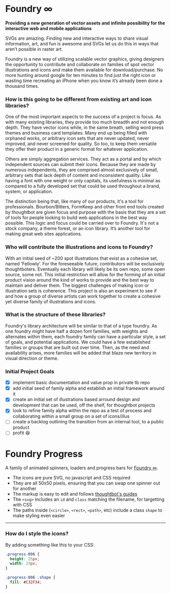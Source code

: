 Foundry ∞
=========

**Providing a new generation of vector assets and infinite possibility for the interactive web and mobile applications**

SVGs are amazing. Finding new and interactive ways to share visual information, art, and fun is awesome and SVGs let us do this in ways that aren’t possible in raster art.

Foundry is a new way of utilizing scalable vector graphics, giving designers the opportunity to contribute and collaborate on families of spot vector illustrations and icons and make them available for download/purchase. No more hunting around google for ten minutes to find just the right icon or wasting time recreating an iPhone when you know it’s already been done a thousand times.

### How is this going to be different from existing art and icon libraries?

One of the most important aspects to the success of a project is focus. As with many existing libraries, they provide too much breadth and not enough depth. They have vector icons while, in the same breath, selling word press themes and business card templates. Many end up being filled with orphaned works, or arbitrary icon sets that are never updated, never improved, and never screened for quality. So too, to keep them versatile they offer their product in a generic format for whatever application.

Others are simply aggregation services. They act as a portal and by which independent sources can submit their icons. Because they are made by numerous independents, they are comprised almost exclusively of small, arbitrary sets that lack depth of content and inconsistent quality. Like having a font with one weight or only capitals, its usefulness is minimal as compared to a fully developed set that could be used throughout a brand, system, or application.

The distinction being that, like many of our products, it's a tool for professionals. Bourbon/Bitters, FormKeep and other front end tools created by thoughtbot are given focus and purpose with the basis that they are a set of tools for people looking to build web applications in the best way possible. This logic and focus could be carried over to Foundry. It's not a stock company, a theme forest, or an icon library. It’s another tool for making great web sites applications.

### Who will contribute the illustrations and icons to Foundry?

With an initial seed of ~200 spot illustrations that exist as a cohesive set, named ‘Fellowly’. For the foreseeable future, contributors will be exclusively thoughtboters. Eventually each library will likely be its own repo, some open source, some not. This initial restriction will allow for the forming of an initial product vision around the kind of works to provide and the best way to maintain and deliver them. The biggest challenges of making icon or illustration sets is coherence. This project is also an experiment to see if and how a group of diverse artists can work together to create a cohesive yet diverse family of illustrations and icons.

### What is the structure of these libraries?

Foundry's library architecture will be similar to that of a type foundry. As one foundry might have half a dozen font families, with weights and alternates within them, each foundry family can have a particular style, a set of goals, and potential applications. We could have a few established families or groups that are built out over time. Then, as the need and availability arises, more families will be added that blaze new territory in visual direction or theme.

### Initial Project Goals

- [x] implement basic documentation and value prop in private tb repo
- [X] add initial seed of family alpha and establish an initial framework around it
- [X] create an initial set of illustrations based arround design and development that can be used, off the shelf, for thoughtbot projects
- [X] look to refine family alpha within the repo as a test of process and collaborating within a small group on a set of icons/illus
- [ ] create a backlog outlining the transition from an internal tool, to a public product
- [ ] profit :laughing:

Foundry Progress
===============

A family of animated spinners, loaders and progress bars for [Foundry ∞](https://github.com/thoughtbot/foundry).

- The icons are pure SVG, no javascript and CSS required
- They are all 50x50 pixels, ensuring that you can swap one spinner out for another
- The markup is easy to edit and follows [thoughtbot's guides](http://github.com/thoughtbot/guides)
- The `<svg>` includes an `id` and `class` matching the filename, for targetting with CSS
- The paths inside (`<circle>`, `<rect>`, `<path>`, etc) include a class `shape` to make styling even easier

---

### How do I style the icons?

By adding something like this to your CSS:
```css
.progress-006 {
  height: 25px;
  width: 25px;
}

.progress-006 .shape {
  fill: #C32F34;
}
```
